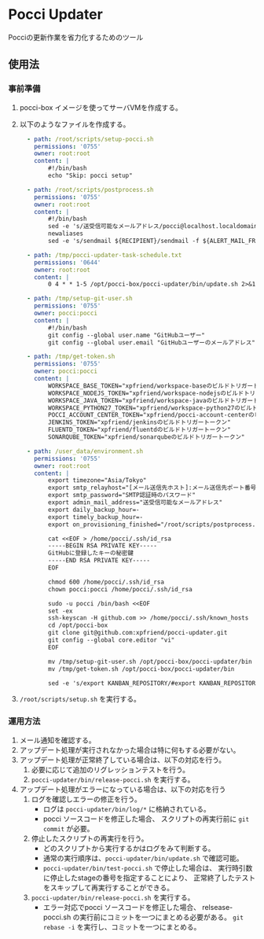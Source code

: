 Pocci Updater
=============

Pocciの更新作業を省力化するためのツール

使用法
------
### 事前準備
1.  pocci-box イメージを使ってサーバVMを作成する。
1.  以下のようなファイルを作成する。
    ```yaml
      - path: /root/scripts/setup-pocci.sh
        permissions: '0755'
        owner: root:root
        content: |
            #!/bin/bash
            echo "Skip: pocci setup"
    ```

    ```yaml
      - path: /root/scripts/postprocess.sh
        permissions: '0755'
        owner: root:root
        content: |
            #!/bin/bash
            sed -e 's/送受信可能なメールアドレス/pocci@localhost.localdomain/g' -i /etc/aliases
            newaliases
            sed -e 's/sendmail ${RECIPIENT}/sendmail -f ${ALERT_MAIL_FROM} ${RECIPIENT}/' -i /opt/pocci-box/scripts/notify-by-mail
    ```

    ```yaml
      - path: /tmp/pocci-updater-task-schedule.txt
        permissions: '0644'
        owner: root:root
        content: |
            0 4 * * 1-5 /opt/pocci-box/pocci-updater/bin/update.sh 2>&1 | mail -s "Pocci Updater" -aFrom:送受信可能なメールアドレス 送受信可能なメールアドレス
    ```

    ```yaml
      - path: /tmp/setup-git-user.sh
        permissions: '0755'
        owner: pocci:pocci
        content: |
            #!/bin/bash
            git config --global user.name "GitHubユーザー"
            git config --global user.email "GitHubユーザーのメールアドレス"
    ```

    ```yaml
      - path: /tmp/get-token.sh
        permissions: '0755'
        owner: pocci:pocci
        content: |
            WORKSPACE_BASE_TOKEN="xpfriend/workspace-baseのビルドトリガートークン"
            WORKSPACE_NODEJS_TOKEN="xpfriend/workspace-nodejsのビルドトリガートークン"
            WORKSPACE_JAVA_TOKEN="xpfriend/workspace-javaのビルドトリガートークン"
            WORKSPACE_PYTHON27_TOKEN="xpfriend/workspace-python27のビルドトリガートークン"
            POCCI_ACCOUNT_CENTER_TOKEN="xpfriend/pocci-account-centerのビルドトリガートークン"
            JENKINS_TOKEN="xpfriend/jenkinsのビルドトリガートークン"
            FLUENTD_TOKEN="xpfriend/fluentdのビルドトリガートークン"
            SONARQUBE_TOKEN="xpfriend/sonarqubeのビルドトリガートークン"
    ```

    ```yaml
      - path: /user_data/environment.sh
        permissions: '0755'
        owner: root:root
        content: |
            export timezone="Asia/Tokyo"
            export smtp_relayhost="[メール送信先ホスト]:メール送信先ポート番号"
            export smtp_password="SMTP認証時のパスワード"
            export admin_mail_address="送受信可能なメールアドレス"
            export daily_backup_hour=-
            export timely_backup_hour=-
            export on_provisioning_finished="/root/scripts/postprocess.sh"

            cat <<EOF > /home/pocci/.ssh/id_rsa
            -----BEGIN RSA PRIVATE KEY-----
            GitHubに登録したキーの秘密鍵
            -----END RSA PRIVATE KEY-----
            EOF

            chmod 600 /home/pocci/.ssh/id_rsa
            chown pocci:pocci /home/pocci/.ssh/id_rsa

            sudo -u pocci /bin/bash <<EOF
            set -ex
            ssh-keyscan -H github.com >> /home/pocci/.ssh/known_hosts
            cd /opt/pocci-box
            git clone git@github.com:xpfriend/pocci-updater.git
            git config --global core.editor "vi"
            EOF

            mv /tmp/setup-git-user.sh /opt/pocci-box/pocci-updater/bin
            mv /tmp/get-token.sh /opt/pocci-box/pocci-updater/bin

            sed -e 's/export KANBAN_REPOSITORY/#export KANBAN_REPOSITORY/' -i /etc/profile.d/pocci.sh
    ```

1.  `/root/scripts/setup.sh` を実行する。


### 運用方法
1.  メール通知を確認する。
1.  アップデート処理が実行されなかった場合は特に何もする必要がない。
1.  アップデート処理が正常終了している場合は、以下の対応を行う。
    1.  必要に応じて追加のリグレッションテストを行う。
    1.  `pocci-updater/bin/release-pocci.sh` を実行する。
1.  アップデート処理がエラーになっている場合は、以下の対応を行う
    1.  ログを確認しエラーの修正を行う。
        *   ログは `pocci-updater/bin/log/*` に格納されている。
        *   pocci ソースコードを修正した場合、
            スクリプトの再実行前に `git commit` が必要。
    1.  停止したスクリプトの再実行を行う。
        *   どのスクリプトから実行するかはログをみて判断する。
        *   通常の実行順序は、`pocci-updater/bin/update.sh`  で確認可能。
        *   `pocci-updater/bin/test-pocci.sh`  で停止した場合は、
            実行時引数に停止したstageの番号を指定することにより、
            正常終了したテストをスキップして再実行することができる。
    1.  `pocci-updater/bin/release-pocci.sh` を実行する。
        *   エラー対応でpocci ソースコードを修正した場合、
            relsease-pocci.sh の実行前にコミットを一つにまとめる必要がある。
            `git rebase -i` を実行し、コミットを一つにまとめる。
